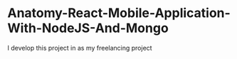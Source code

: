 # Anatomy-React-Mobile-Application-With-NodeJS-And-Mongo
I develop this project in as my freelancing project
